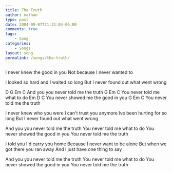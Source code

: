 ```yaml
---
title: The Truth
author: nathan
type: post
date: 2004-09-07T21:21:04-06:00
comments: true
tags:
    - Song
categories:
    - Songs
layout: song
permalink: /songs/the-truth/
---
```

I never knew the good in you
Not because I never wanted to
<!--more-->
I looked so hard and I waited so long
But I never found out what went wrong

D        G         Em          C
And you you never told me the truth
G         Em              C
You never told me what to do
Em               D      C
You never showed me the good in you
G         Em          C
You never told me the truth

I never knew who you were
I can't trust you anymore
Ive been hurting for so long
But I never found out what went wrong

And you you never told me the truth
You never told me what to do
You never showed the good in you
You never told me the truth

I told you I'd carry you home
Because I never want to be alone
But when we got there you ran away
And I just have one thing to say

And you you never told me the truth
You never told me what to do
You never showed the good in you
You never told me the truth
